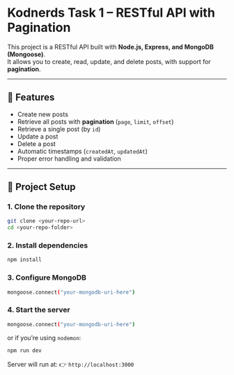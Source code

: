 # Kodnerds Task 1 – RESTful API with Pagination

This project is a RESTful API built with **Node.js, Express, and MongoDB (Mongoose)**.  
It allows you to create, read, update, and delete posts, with support for **pagination**.

---

## 🚀 Features
- Create new posts
- Retrieve all posts with **pagination** (`page`, `limit`, `offset`)
- Retrieve a single post (by `id`)
- Update a post
- Delete a post
- Automatic timestamps (`createdAt`, `updatedAt`)
- Proper error handling and validation

---

## 📂 Project Setup

### 1. Clone the repository
```bash
git clone <your-repo-url>
cd <your-repo-folder>
```
### 2. Install dependencies
```bash
npm install
```
### 3. Configure MongoDB
```bash
mongoose.connect("your-mongodb-uri-here")
```
### 4. Start the server
```bash
mongoose.connect("your-mongodb-uri-here")
```
or if you’re using `nodemon`:
```bash
npm run dev
```
Server will run at:
👉 `http://localhost:3000`